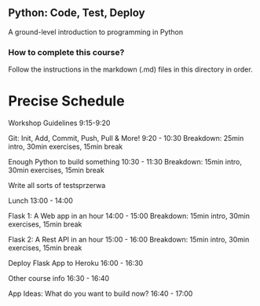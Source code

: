 ## Python: Code, Test, Deploy

A ground-level introduction to programming in Python

### How to complete this course?

Follow the instructions in the markdown (.md) files in this directory in order.

Precise Schedule
======================================================================================================
Workshop Guidelines
9:15-9:20

Git: Init, Add, Commit, Push, Pull & More! 
9:20 - 10:30 
Breakdown: 25min intro, 30min exercises, 15min break

Enough Python to build something
10:30 - 11:30
Breakdown: 15min intro, 30min exercises, 15min break

Write all sorts of testsprzerwa

Lunch 
13:00 - 14:00

Flask 1: A Web app in an hour
14:00 - 15:00
Breakdown: 15min intro, 30min exercises, 15min break

Flask 2: A Rest API in an hour
15:00 - 16:00
Breakdown: 15min intro, 30min exercises, 15min break

Deploy Flask App to Heroku
16:00 - 16:30

Other course info
16:30 - 16:40

App Ideas: What do you want to build now?
16:40 - 17:00

